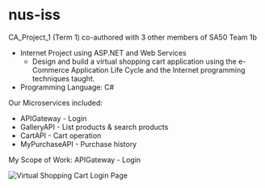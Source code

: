 # nus-iss

CA_Project_1 (Term 1) co-authored with 3 other members of SA50 Team 1b
- Internet Project using ASP.NET and Web Services
  - Design and build a virtual shopping cart application using the e-Commerce Application Life Cycle and the Internet programming techniques taught.
- Programming Language: C#

Our Microservices included:
 - APIGateway - Login
 - GalleryAPI - List products & search products
 - CartAPI - Cart operation
 - MyPurchaseAPI - Purchase history

My Scope of Work: APIGateway - Login 

![Virtual Shopping Cart Login Page](demo/CA_Project_1_Login.gif)
